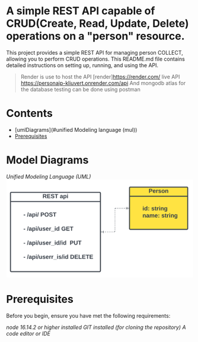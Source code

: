 # A simple REST API capable of CRUD(Create, Read, Update, Delete) operations on a "person" resource.

This project provides a simple REST API for managing person COLLECT, allowing you to perform CRUD  operations. This README.md file contains detailed instructions on setting up, running, and using the API.

> Render is use to host the API [render]https://render.com/
> live API  https://personaip-kliuvert.onrender.com/api
> And mongodb atlas for the database 
> testing can be done using postman

# Contents

- [umlDiagrams](#unified Modeling language (mul))
- [Prerequisites](#Prerequisites)

# Model Diagrams
*Unified Modeling Language (UML)*
    ![uml](uml.png)


# Prerequisites
Before you begin, ensure you have met the following requirements:

*node 16.14.2 or higher installed*
*GIT installed (for cloning the repository)*
*A code editor or IDE*

